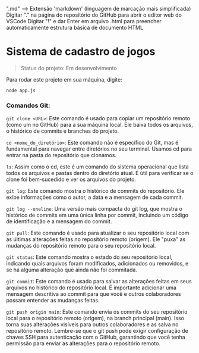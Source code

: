 ".md" --> Extensão 'markdown' (linguagem de marcação mais simplificada)
Digitar "." na página do repositório do GitHub para abrir o editor web do VSCode
Digitar "!" e dar Enter em arquivo .html para preencher automaticamente estrutura básica de documento HTML

<h1>Sistema de cadastro de jogos</h1>

> Status do projeto: Em desenvolvimento

Para rodar este projeto em sua máquina, digite:

```
node app.js
```

<h3>Comandos Git:</h3>

```git clone <URL>```: Este comando é usado para copiar um repositório remoto (como um no GitHub) para a sua máquina local. Ele baixa todos os arquivos, o histórico de commits e branches do projeto.

```cd <nome_do_diretório>```: Este comando não é específico do Git, mas é fundamental para navegar entre diretórios no seu terminal. Usamos cd para entrar na pasta do repositório que clonamos.

```ls```: Assim como o cd, este é um comando do sistema operacional que lista todos os arquivos e pastas dentro do diretório atual. É útil para verificar se o clone foi bem-sucedido e ver os arquivos do projeto.

```git log```: Este comando mostra o histórico de commits do repositório. Ele exibe informações como o autor, a data e a mensagem de cada commit.

```git log --oneline```: Uma versão mais compacta do git log, que mostra o histórico de commits em uma única linha por commit, incluindo um código de identificação e a mensagem do commit.

```git pull```: Este comando é usado para atualizar o seu repositório local com as últimas alterações feitas no repositório remoto (origem). Ele "puxa" as mudanças do repositório remoto para o seu repositório local.

```git status```: Este comando mostra o estado do seu repositório local, indicando quais arquivos foram modificados, adicionados ou removidos, e se há alguma alteração que ainda não foi commitada.

```git commit```: Este comando é usado para salvar as alterações feitas em seus arquivos no histórico do repositório local. É importante adicionar uma mensagem descritiva ao commit para que você e outros colaboradores possam entender as mudanças feitas.

```git push origin main```: Este comando envia os commits do seu repositório local para o repositório remoto (origem), na branch principal (main). Isso torna suas alterações visíveis para outros colaboradores e as salva no repositório remoto.
Lembre-se que o git push pode exigir configuração de chaves SSH para autenticação com o GitHub, garantindo que você tenha permissão para enviar as alterações para o repositório remoto.
